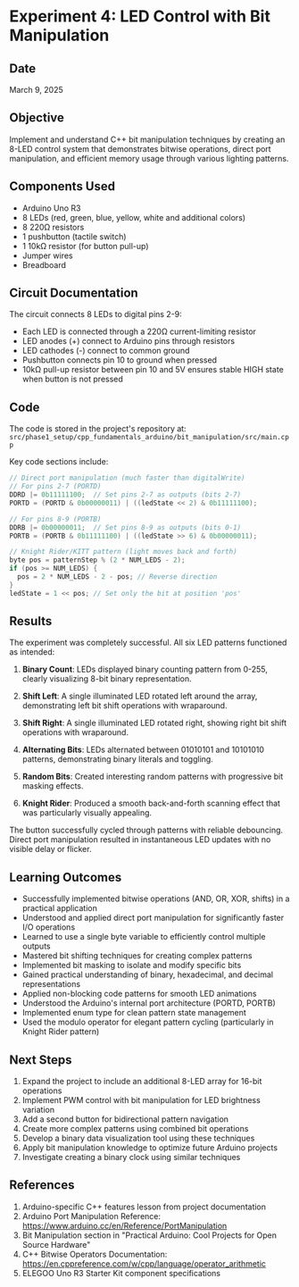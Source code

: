 # Experiment 4: LED Control with Bit Manipulation

## Date
March 9, 2025

## Objective
Implement and understand C++ bit manipulation techniques by creating an 8-LED control system that demonstrates bitwise operations, direct port manipulation, and efficient memory usage through various lighting patterns.

## Components Used
- Arduino Uno R3
- 8 LEDs (red, green, blue, yellow, white and additional colors)
- 8 220Ω resistors
- 1 pushbutton (tactile switch)
- 1 10kΩ resistor (for button pull-up)
- Jumper wires
- Breadboard

## Circuit Documentation
The circuit connects 8 LEDs to digital pins 2-9:
- Each LED is connected through a 220Ω current-limiting resistor
- LED anodes (+) connect to Arduino pins through resistors
- LED cathodes (-) connect to common ground
- Pushbutton connects pin 10 to ground when pressed
- 10kΩ pull-up resistor between pin 10 and 5V ensures stable HIGH state when button is not pressed

## Code
The code is stored in the project's repository at:
`src/phase1_setup/cpp_fundamentals_arduino/bit_manipulation/src/main.cpp`

Key code sections include:

```cpp
// Direct port manipulation (much faster than digitalWrite)
// For pins 2-7 (PORTD)
DDRD |= 0b11111100;  // Set pins 2-7 as outputs (bits 2-7)
PORTD = (PORTD & 0b00000011) | ((ledState << 2) & 0b11111100);

// For pins 8-9 (PORTB)
DDRB |= 0b00000011;  // Set pins 8-9 as outputs (bits 0-1)
PORTB = (PORTB & 0b11111100) | ((ledState >> 6) & 0b00000011);
```

```cpp
// Knight Rider/KITT pattern (light moves back and forth)
byte pos = patternStep % (2 * NUM_LEDS - 2);
if (pos >= NUM_LEDS) {
  pos = 2 * NUM_LEDS - 2 - pos; // Reverse direction
}
ledState = 1 << pos; // Set only the bit at position 'pos'
```

## Results
The experiment was completely successful. All six LED patterns functioned as intended:

1. **Binary Count**: LEDs displayed binary counting pattern from 0-255, clearly visualizing 8-bit binary representation.

2. **Shift Left**: A single illuminated LED rotated left around the array, demonstrating left bit shift operations with wraparound.

3. **Shift Right**: A single illuminated LED rotated right, showing right bit shift operations with wraparound.

4. **Alternating Bits**: LEDs alternated between 01010101 and 10101010 patterns, demonstrating binary literals and toggling.

5. **Random Bits**: Created interesting random patterns with progressive bit masking effects.

6. **Knight Rider**: Produced a smooth back-and-forth scanning effect that was particularly visually appealing.

The button successfully cycled through patterns with reliable debouncing. Direct port manipulation resulted in instantaneous LED updates with no visible delay or flicker.

## Learning Outcomes
- Successfully implemented bitwise operations (AND, OR, XOR, shifts) in a practical application
- Understood and applied direct port manipulation for significantly faster I/O operations
- Learned to use a single byte variable to efficiently control multiple outputs
- Mastered bit shifting techniques for creating complex patterns
- Implemented bit masking to isolate and modify specific bits
- Gained practical understanding of binary, hexadecimal, and decimal representations
- Applied non-blocking code patterns for smooth LED animations
- Understood the Arduino's internal port architecture (PORTD, PORTB)
- Implemented enum type for clean pattern state management
- Used the modulo operator for elegant pattern cycling (particularly in Knight Rider pattern)

## Next Steps
1. Expand the project to include an additional 8-LED array for 16-bit operations
2. Implement PWM control with bit manipulation for LED brightness variation
3. Add a second button for bidirectional pattern navigation
4. Create more complex patterns using combined bit operations
5. Develop a binary data visualization tool using these techniques
6. Apply bit manipulation knowledge to optimize future Arduino projects
7. Investigate creating a binary clock using similar techniques

## References
1. Arduino-specific C++ features lesson from project documentation
2. Arduino Port Manipulation Reference: https://www.arduino.cc/en/Reference/PortManipulation
3. Bit Manipulation section in "Practical Arduino: Cool Projects for Open Source Hardware"
4. C++ Bitwise Operators Documentation: https://en.cppreference.com/w/cpp/language/operator_arithmetic
5. ELEGOO Uno R3 Starter Kit component specifications
